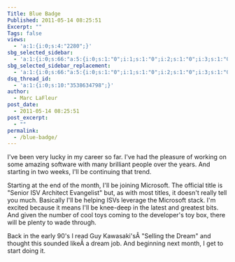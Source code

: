 ```yaml
---
Title: Blue Badge
Published: 2011-05-14 08:25:51
Excerpt: ""
Tags: false
views:
  - 'a:1:{i:0;s:4:"2280";}'
sbg_selected_sidebar:
  - 'a:1:{i:0;s:66:"a:5:{i:0;s:1:"0";i:1;s:1:"0";i:2;s:1:"0";i:3;s:1:"0";i:4;s:1:"0";}";}'
sbg_selected_sidebar_replacement:
  - 'a:1:{i:0;s:66:"a:5:{i:0;s:1:"0";i:1;s:1:"0";i:2;s:1:"0";i:3;s:1:"0";i:4;s:1:"0";}";}'
dsq_thread_id:
  - 'a:1:{i:0;s:10:"3538634798";}'
author:
  - Marc LaFleur
post_date:
  - 2011-05-14 08:25:51
post_excerpt:
  - ""
permalink:
  - /blue-badge/
---
```

I've been very lucky in my career so far. I've had the pleasure of working on some amazing software with many brilliant people over the years. And starting in two weeks, I'll be continuing that trend.

Starting at the end of the month, I'll be joining Microsoft. The official title is "Senior ISV Architect Evangelist" but, as with most titles, it doesn't really tell you much. Basically I'll be helping ISVs leverage the Microsoft stack. I'm excited because it means I'll be knee-deep in the latest and greatest bits. And given the number of cool toys coming to the developer's toy box, there will be plenty to wade through.

Back in the early 90's I read Guy Kawasaki'sÂ "Selling the Dream" and thought this sounded likeÂ a dream job. And beginning next month, I get to start doing it.